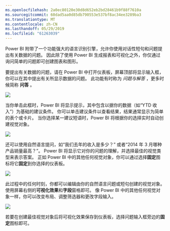 ```yaml
---
ms.openlocfilehash: 2a0ec80120e30d8d652eb2bd28461b9f88f7610a
ms.sourcegitcommit: 60dad5aa0d85db790553e537bf8ac34ee3289ba3
ms.translationtype: MT
ms.contentlocale: zh-CN
ms.lasthandoff: 05/29/2019
ms.locfileid: "61263039"
---
```

Power BI 附带了一个功能强大的语言识别引擎，允许你使用对话性短句和问题提出有关数据的问题。 因此除了使用 Power BI 生成报表和可视化之外，你仅通过询问简单的问题即可创建图表和图形。

要提出有关数据的问题，请在 Power BI 中打开仪表板，屏幕顶部将显示输入框，你可以在其中提出有关所显示数据的问题。 此功能有时称为 *问题与解答* ，更多时候简称 **问答** 。

![](media/4-3-asking-questions-natural-language/4-3_1.png)

当你单击此框时，Power BI 将显示提示，其中包含以据你的数据（如“YTD 收入”）为基础的建议条件。 你可以单击建议条件以查看结果，结果通常显示为简单的表个或卡片。 当你选择某一建议短语时，Power BI 将根据你的选择实时自动创建视觉对象。

![](media/4-3-asking-questions-natural-language/4-3_2.png)

还可以使用自然语言提问，如“我们去年的收入是多少？” 或者“2014 年 3 月哪种产品销量最高？”。 Power BI 将显示它对你的问题的理解，并选择最佳的视觉类型来表示答案。 正如 Power BI 中的其他任何视觉对象，你可以通过选择**固定**图标将它**固定**到你选择的仪表板。

![](media/4-3-asking-questions-natural-language/4-3_3.png)

此过程中的任何时刻，你都可以编辑由你的自然语言问题或短句创建的视觉对象。 使用屏幕右侧的**可视化效果**和**字段**窗格即可。 像 Power BI 中的其他任何视觉对象一样，你可以改变布局、调整筛选器和更改字段输入。

![](media/4-3-asking-questions-natural-language/4-3_4.png)

若要在创建最佳视觉对象后将可视化效果保存到仪表板，选择问题输入框旁边的**固定**图标即可。

